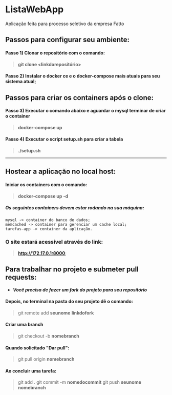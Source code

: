 # ListaWebApp
Aplicação feita para processo seletivo da empresa Fatto

## Passos para configurar seu ambiente:

#### Passo 1) Clonar o repositório com o comando:

>**git clone <linkdorepositório>**

#### Passo 2) Instalar o docker ce e o docker-compose mais atuais para seu sistema atual;

## Passos para criar os containers após o clone:

#### Passo 3) Executar o comando abaixo e aguardar o mysql terminar de criar o container
>**docker-compose up**

#### Passo 4) Executar o script setup.sh para criar a tabela
>**./setup.sh**

***

## Hostear a aplicação no local host:

#### Iniciar os containers com o comando:
   > **docker-compose up -d**

##### ***Os seguintes containers devem estar rodando na sua máquina:***

	mysql -> container do banco de dados;
	memcached -> container para gerenciar um cache local;
	tarefas-app -> container da aplicação.

### O site estará acessivel através do link:

>**http://172.17.0.1:8000**;

## Para trabalhar no projeto e submeter pull requests:

- ***Você precisa de fazer um fork do projeto para seu repositório***

#### Depois, no terminal na pasta do seu projeto dê o comando: 

>git remote add **seunome** **linkdofork**

#### Criar uma branch

>git checkout -b **nomebranch**

#### Quando solicitado "Dar pull":

>git pull origin **nomebranch**

#### Ao concluir uma tarefa:

>git add .
git commit -m **nomedocommit**
git push **seunome** **nomebranch**
